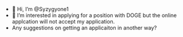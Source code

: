 - 👋 Hi, I’m @Syzygyone1
- 👀 I’m interested in applying for a position with DOGE but the online applcation will not accept my application.
- Any suggestions on getting an applicaiton in another way?

<!---
Syzygyone1/Syzygyone1 is a ✨ special ✨ repository because its `README.md` (this file) appears on your GitHub profile.
You can click the Preview link to take a look at your changes.
--->
